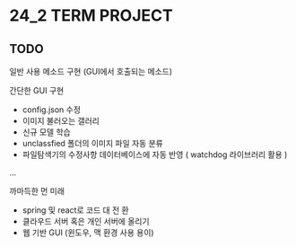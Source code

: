# 24_2 TERM PROJECT

## TODO

일반 사용 메소드 구현 (GUI에서 호출되는 메소드)

간단한 GUI 구현
- config.json 수정
- 이미지 불러오는 갤러리
- 신규 모델 학습
- unclassfied 폴더의 이미지 파일 자동 분류
- 파일탐색기의 수정사항 데이터베이스에 자동 반영 ( watchdog 라이브러리 활용 )








...

까마득한 먼 미래
- spring 및 react로 코드 대 전 환
- 클라우드 서버 혹은 개인 서버에 올리기
- 웹 기반 GUI (윈도우, 맥 환경 사용 용이)